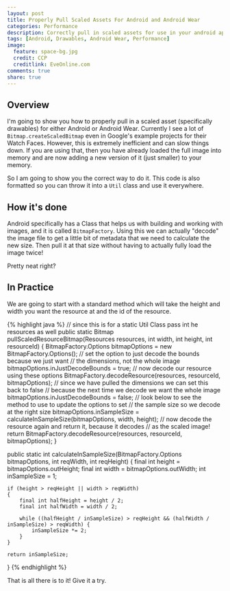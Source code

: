 ```yaml
---
layout: post
title: Properly Pull Scaled Assets For Android and Android Wear
categories: Performance
description: Correctly pull in scaled assets for use in your android application or on your Android Wear watch faces, because using Bitmap.createScaledBitmap is WRONG!
tags: [Android, Drawables, Android Wear, Performance]
image:
  feature: space-bg.jpg
  credit: CCP
  creditlink: EveOnline.com
comments: true
share: true
---
```


## Overview

I'm going to show you how to properly pull in a scaled asset (specifically drawables) for either Android or Android Wear. Currently I see a lot of `Bitmap.createScaledBitmap` even in Google's example projects for their Watch Faces. However, this is extremely inefficient and can slow things down. If you are using that, then you have already loaded the full image into memory and are now adding a new version of it (just smaller) to your memory.

So I am going to show you the correct way to do it. This code is also formatted so you can throw it into a `Util` class and use it everywhere.

## How it's done

Android specifically has a Class that helps us with building and working with images, and it is called `BitmapFactory`. Using this we can actually "decode" the image file to get a little bit of metadata that we need to calculate the new size. Then pull it at that size without having to actually fully load the image twice!

Pretty neat right?

## In Practice

We are going to start with a standard method which will take the height and width you want the resource at and the id of the resource.

{% highlight java %}
// since this is for a static Util Class pass int he resources as well
public static Bitmap pullScaledResourceBitmap(Resources resources, int width, int height, int resourceId) {
    BitmapFactory.Options bitmapOptions = new BitmapFactory.Options();
    // set the option to just decode the bounds because we just want
    // the dimensions, not the whole image
    bitmapOptions.inJustDecodeBounds = true;
    // now decode our resource using these options
    BitmapFactory.decodeResource(resources, resourceId, bitmapOptions);
    // since we have pulled the dimensions we can set this back to false
    // because the next time we decode we want the whole image
    bitmapOptions.inJustDecodeBounds = false;
    // look below to see the method to use to update the options to set
    // the sample size so we decode at the right size
    bitmapOptions.inSampleSize = calculateInSampleSize(bitmapOptions, width, height);
    // now decode the resource again and return it, because it decodes
    // as the scaled image!
    return BitmapFactory.decodeResource(resources, resourceId, bitmapOptions);
}

public static int calculateInSampleSize(BitmapFactory.Options bitmapOptions, int reqWidth, int reqHeight) {
    final int height = bitmapOptions.outHeight;
    final int width = bitmapOptions.outWidth;
    int inSampleSize = 1;

    if (height > reqHeight || width > reqWidth)
    {
        final int halfHeight = height / 2;
        final int halfWidth = width / 2;

        while ((halfHeight / inSampleSize) > reqHeight && (halfWidth / inSampleSize) > reqWidth) {
            inSampleSize *= 2;
        }
    }

    return inSampleSize;
}
{% endhighlight %}

That is all there is to it! Give it a try.
